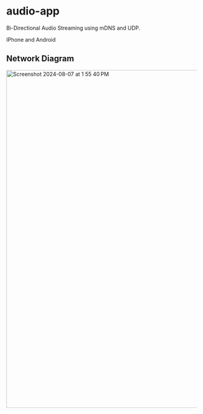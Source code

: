 # audio-app

Bi-Directional Audio Streaming using mDNS and UDP.

IPhone and Android

## Network Diagram

<img width="893" alt="Screenshot 2024-08-07 at 1 55 40 PM" src="https://github.com/user-attachments/assets/0209accd-1e93-492b-b8e6-39f8118decfb">
